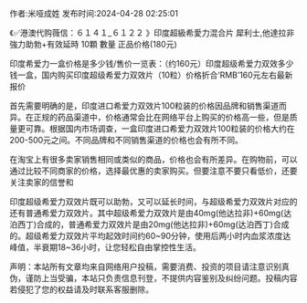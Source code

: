 <p>作者:米哑成姓 发布时间:2024-04-28 02:25:01</p>
<p>《✅港澳代购薇信：６１４１_６１２２ 》印度超級希愛力混合片 犀利士,他達拉非 強力助勃+有效延時 10顆 數量 正品价格(180元) </p>
									<p>印度希爱力一盒价格是多少钱/售价一览表：（约160元）印度超级希爱力双效多少钱一盒，国内购买印度超级希爱力双效片（10粒）价格折合‘RMB’160元左右最新报价</p><p></p><p>首先需要明确的是，印度进口希爱力双效片100粒装的价格因品牌和销售渠道而异。在正规的药品渠道中，价格通常会比在网络平台上购买的价格高一些，但是质量更可靠。根据国内市场调查，一盒印度进口希爱力双效片100粒装的价格大约在200-500元之间。不同品牌和不同销售渠道的价格也会有所不同。</p><p>在淘宝上有很多卖家销售相同或类似的商品，价格也会有所差异。在购物前，可以通过比较不同商家的价格，选择最优惠的卖家购买。但要注意不要只看低价，还要关注卖家的信誉和</p><p>印度超级希爱力双效片既可以助勃，又可以延长时间，与超级希爱力双效片对应的还有普通希爱力双效片。其中超级希爱力双效片是由40mg(他达拉非)+60mg(达泊西丁)合成的，普通希爱力双效片是由20mg(他达拉非)+60mg(达泊西丁)合成的。超级希爱力双效片平均起效时间约60~90分钟，使用后两小时内血浆浓度达峰值，半衰期18~36小时，让您轻松自由掌控性生活。</p>				声明：本站所有文章均来自网络用户投稿，需要消费、投资的项目请注意识别真伪，谨防上当受骗，本站只负责信息刊登，不提供内容鉴别及纠纷问题。投稿内容若侵犯了您的权益请及时联系客服删除。				
